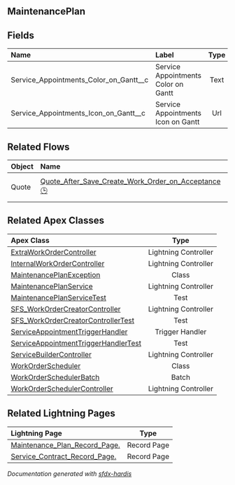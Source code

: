 ## MaintenancePlan

<!-- Object description -->

## Fields

| Name      | Label | Type | Description |
| :-------- | :---- | :--: | :---------- | 
| Service_Appointments_Color_on_Gantt__c | Service Appointments Color on Gantt | Text | <!-- --> |
| Service_Appointments_Icon_on_Gantt__c | Service Appointments Icon on Gantt | Url | <!-- --> |


## Related Flows

| Object | Name      | Type | Description |
| :----  | :-------- | :--: | :---------- | 
| Quote | [Quote_After_Save_Create_Work_Order_on_Acceptance](../flows/Quote_After_Save_Create_Work_Order_on_Acceptance.md) [🕒](../flows/Quote_After_Save_Create_Work_Order_on_Acceptance-history.md) |  Record After Save | <!-- --> |


## Related Apex Classes

| Apex Class | Type |
| :----      | :--: | 
| [ExtraWorkOrderController](../apex/ExtraWorkOrderController.md) | Lightning Controller |
| [InternalWorkOrderController](../apex/InternalWorkOrderController.md) | Lightning Controller |
| [MaintenancePlanException](../apex/MaintenancePlanException.md) | Class |
| [MaintenancePlanService](../apex/MaintenancePlanService.md) | Lightning Controller |
| [MaintenancePlanServiceTest](../apex/MaintenancePlanServiceTest.md) | Test |
| [SFS_WorkOrderCreatorController](../apex/SFS_WorkOrderCreatorController.md) | Lightning Controller |
| [SFS_WorkOrderCreatorControllerTest](../apex/SFS_WorkOrderCreatorControllerTest.md) | Test |
| [ServiceAppointmentTriggerHandler](../apex/ServiceAppointmentTriggerHandler.md) | Trigger Handler |
| [ServiceAppointmentTriggerHandlerTest](../apex/ServiceAppointmentTriggerHandlerTest.md) | Test |
| [ServiceBuilderController](../apex/ServiceBuilderController.md) | Lightning Controller |
| [WorkOrderScheduler](../apex/WorkOrderScheduler.md) | Class |
| [WorkOrderSchedulerBatch](../apex/WorkOrderSchedulerBatch.md) | Batch |
| [WorkOrderSchedulerController](../apex/WorkOrderSchedulerController.md) | Lightning Controller |


## Related Lightning Pages

| Lightning Page | Type |
| :----      | :--: | 
| [Maintenance_Plan_Record_Page.](../pages/Maintenance_Plan_Record_Page..md) |  Record Page |
| [Service_Contract_Record_Page.](../pages/Service_Contract_Record_Page..md) |  Record Page |


_Documentation generated with [sfdx-hardis](https://sfdx-hardis.cloudity.com)_
